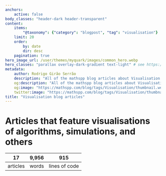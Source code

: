 ```yaml
---
anchors:
    active: false
body_classes: "header-dark header-transparent"
content:
    items:
        "@taxonomy": {"category": "blogpost", "tag": "visualisation"}
    limit: 20
    order:
        by: date
        dir: desc
    pagination: true
hero_image_url: /user/themes/myquark/images/common_hero.webp
hero_classes: "parallax overlay-dark-gradient text-light" # see https://demo.getgrav.org/blog-skeleton/blog/hero-classes
metadata:
    author: Rodrigo Girão Serrão
    description: "All of the mathspp blog articles about Visualisation."
    og:description: "All of the mathspp blog articles about Visualisation."
    og:image: "https://mathspp.com/blog/tags/Visualisation/thumbnail.webp"
    twitter:image: "https://mathspp.com/blog/tags/Visualisation/thumbnail.webp"
title: "Visualisation blog articles"
---
```



# Articles that feature visualisations of algorithms, simulations, and others


<table class="stats-table">
    <thead>
        <tr>
            <th style="text-align: center;">17</th>
            <th style="text-align: center;">9,956</th>
            <th style="text-align: center;">915</th>
        </tr>
    </thead>
    <tbody>
        <tr>
            <td style="text-align: center;">articles</td>
            <td style="text-align: center;">words</td>
            <td style="text-align: center;">lines of code</td>
        </tr>
    </tbody>
</table>